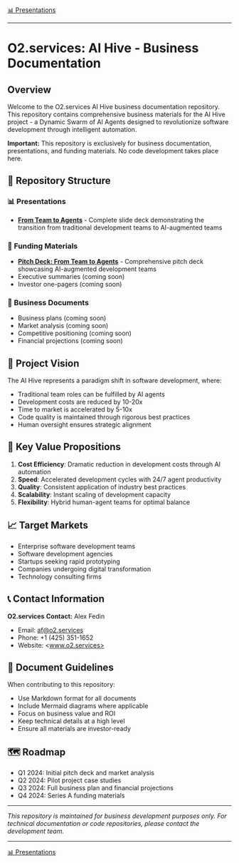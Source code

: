 [📊 Presentations](presentations/from-team-to-agents/slide-deck.md)

---

# O2.services: AI Hive - Business Documentation

## Overview

Welcome to the O2.services AI Hive business documentation repository. This repository contains comprehensive business materials for the AI Hive project - a Dynamic Swarm of AI Agents designed to revolutionize software development through intelligent automation.

**Important:** This repository is exclusively for business documentation, presentations, and funding materials. No code development takes place here.

## 📁 Repository Structure

### 📊 Presentations

- **[From Team to Agents](presentations/from-team-to-agents/slide-deck.md)** - Complete slide deck demonstrating the transition from traditional development teams to AI-augmented teams

### 💼 Funding Materials

- **[Pitch Deck: From Team to Agents](presentations/from-team-to-agents/slide-deck.md)** - Comprehensive pitch deck showcasing AI-augmented development teams
- Executive summaries (coming soon)
- Investor one-pagers (coming soon)

### 📄 Business Documents

- Business plans (coming soon)
- Market analysis (coming soon)
- Competitive positioning (coming soon)
- Financial projections (coming soon)

## 🎯 Project Vision

The AI Hive represents a paradigm shift in software development, where:

- Traditional team roles can be fulfilled by AI agents
- Development costs are reduced by 10-20x
- Time to market is accelerated by 5-10x
- Code quality is maintained through rigorous best practices
- Human oversight ensures strategic alignment

## 🚀 Key Value Propositions

1. **Cost Efficiency**: Dramatic reduction in development costs through AI automation
2. **Speed**: Accelerated development cycles with 24/7 agent productivity
3. **Quality**: Consistent application of industry best practices
4. **Scalability**: Instant scaling of development capacity
5. **Flexibility**: Hybrid human-agent teams for optimal balance

## 📈 Target Markets

- Enterprise software development teams
- Software development agencies
- Startups seeking rapid prototyping
- Companies undergoing digital transformation
- Technology consulting firms

## 📞 Contact Information

**O2.services**
**Contact:** Alex Fedin

- Email: <af@o2.services>
- Phone: +1 (425) 351-1652
- Website: <www.o2.services>

## 📝 Document Guidelines

When contributing to this repository:

- Use Markdown format for all documents
- Include Mermaid diagrams where applicable
- Focus on business value and ROI
- Keep technical details at a high level
- Ensure all materials are investor-ready

## 🗺️ Roadmap

- Q1 2024: Initial pitch deck and market analysis
- Q2 2024: Pilot project case studies
- Q3 2024: Full business plan and financial projections
- Q4 2024: Series A funding materials

---

*This repository is maintained for business development purposes only. For technical documentation or code repositories, please contact the development team.*

---

[📊 Presentations](presentations/from-team-to-agents/slide-deck.md)
